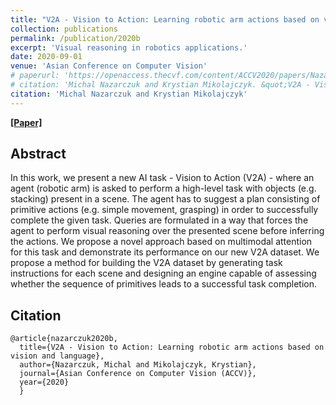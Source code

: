 ```yaml
---
title: "V2A - Vision to Action: Learning robotic arm actions based on vision and language"
collection: publications
permalink: /publication/2020b
excerpt: 'Visual reasoning in robotics applications.'
date: 2020-09-01
venue: 'Asian Conference on Computer Vision'
# paperurl: 'https://openaccess.thecvf.com/content/ACCV2020/papers/Nazarczuk_V2A_-_Vision_to_Action_Learning_robotic_arm_actions_based_ACCV_2020_paper.pdf'
# citation: 'Michal Nazarczuk and Krystian Mikolajczyk. &quot;V2A - Vision to Action: Learning robotic arm actions based on vision and language.&quot, In <i>Asian Conference on Computer Vision (ACCV).</i>, 2020.'
citation: 'Michal Nazarczuk and Krystian Mikolajczyk'
---
```


**[[Paper]](https://openaccess.thecvf.com/content/ACCV2020/papers/Nazarczuk_V2A_-_Vision_to_Action_Learning_robotic_arm_actions_based_ACCV_2020_paper.pdf)**

## Abstract

In this work, we present a new AI task - Vision to Action (V2A) - where an agent (robotic arm) is asked to perform a high-level task with objects (e.g. stacking) present in a scene. The agent has to suggest a plan consisting of primitive actions (e.g. simple movement, grasping) in order to successfully complete the given task. Queries are formulated in a way that forces the agent to perform visual reasoning over the presented scene before inferring the actions. We propose a novel approach based on multimodal attention for this task and demonstrate its performance on our new V2A dataset. We propose a method for building the V2A dataset by generating task instructions for each scene and designing an engine capable of assessing whether the sequence of primitives leads to a successful task completion.

## Citation

```
@article{nazarczuk2020b,
  title={V2A - Vision to Action: Learning robotic arm actions based on vision and language},
  author={Nazarczuk, Michal and Mikolajczyk, Krystian},
  journal={Asian Conference on Computer Vision (ACCV)},
  year={2020}
  }
```

